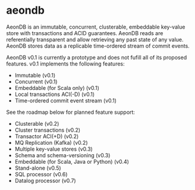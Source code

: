 # aeondb
AeonDB is an immutable, concurrent, clusterable, embeddable key-value store with transactions and ACID guarantees. AeonDB reads are referentially transparent and allow retrieving any past state of any value. AeonDB stores data as a replicable time-ordered stream of commit events.

AeonDB v0.1 is currently a prototype and does not fufill all of its proposed features. v0.1 implements the following features: 
* Immutable (v0.1)
* Concurrent (v0.1)
* Embeddable (for Scala only) (v0.1)
* Local transactions ACI(-D) (v0.1)
* Time-ordered commit event stream (v0.1)

See the roadmap below for planned feature support:
* Clusterable (v0.2)
* Cluster transactions (v0.2)
* Transactor ACI(+D) (v0.2)
* MQ Replication (Kafka) (v0.2)
* Multiple key-value stores (v0.3)
* Schema and schema-versioning (v0.3)
* Embeddable (for Scala, Java or Python) (v0.4)
* Stand-alone (v0.5)
* SQL processor (v0.6)
* Datalog processor (v0.7)

